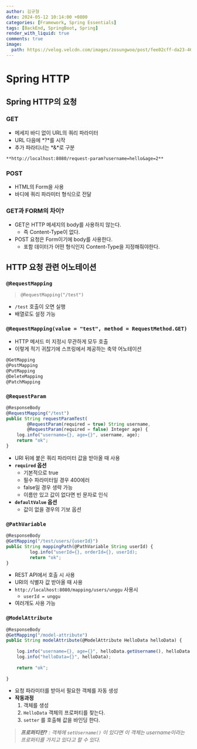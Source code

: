 ```yaml
---
author: 김규형
date: 2024-05-12 10:14:00 +0800
categories: [Framework, Spring Essentials]
tags: [BackEnd, SpringBoot, Spring]
render_with_liquid: true
comments: true
image: 
  path: https://velog.velcdn.com/images/zosungwoo/post/fee02cff-da23-4681-a387-8e810b67480c/image.jpg
---
```


# Spring HTTP

## Spring HTTP의 요청

### GET

- 메세지 바디 없이 URL의 쿼리 파라미터
- URL 다음에 *?*를 시작
- 추가 파라티너는 *&*로 구분

`**http://localhost:8080/request-param?username=hello&age=2**`

### POST

- HTML의 Form을 사용
- 바디에 쿼리 파라미터 형식으로 전달

### GET과 FORM의 차이?

- GET은 HTTP 메세지의 body를 사용하지 않는다.
    - 즉 Content-Type이 없다.
- POST 요청은 Form이기에 body를 사용한다.
    - 포함 데이터가 어떤 형식인지 Content-Type을 지정해줘야한다.

## HTTP 요청 관련 어노테이션

### `@RequestMapping`

> `@RequestMapping("/test")`
> 
- `/test` 호출이 오면 실행
- 배열로도 설정 가능

### `@RequestMapping(value = "test", method = RequestMethod.GET)`

- HTTP 메서드 미 지정시 무관하게 모두 호출
- 이렇게 적기 귀찮기에 스프링에서 제공하는 축약 어노테이션

```jsx
@GetMapping
@PostMapping
@PutMapping
@DeleteMapping
@PatchMapping
```

### `@RequestParam`

```jsx
@ResponseBody
@RequestMapping("/test")
public String requestParamTest(
        @RequestParam(required = true) String username,
        @RequestParam(required = false) Integer age) {
    log.info("username={}, age={}", username, age);
    return "ok";
}
```

- URI 뒤에 붙은 쿼리 파라미터 값을 받아올 때 사용
- **`required` 옵션**
    - 기본적으로 true
    - 필수 파라미터일 경우 400에러
    - false일 경우 생략 가능
    - 이름만 있고 값이 없다면 빈 문자로 인식
- **`defaultValue` 옵션**
    - 값이 없을 경우의 기보 옵션

### `@PathVariable`

```jsx
@ResponseBody
@GetMapping("/test/users/{userId}")
public String mappingPath(@PathVariable String userId) {
		 log.info("userId={}, orderId={}, userId);
		 return "ok";
}
```

- REST API에서 호출 시 사용
- URI의 식별자 값 받아올 때 사용
- `http://localhost:8080/mapping/users/unggu`  사용시
    - `userId = unggu`
- 여러개도 사용 가능

### `@ModelAttribute`

```jsx
@ResponseBody
@GetMapping("/model-attribute")
public String modelAttribute(@ModelAttribute HelloData helloData) {
    
    log.info("username={}, age={}", helloData.getUsername(), helloData.getAge());
    log.info("helloData={}", helloData);
 
    return "ok";
 
}
```

- 요청 파라미터를 받아서 필요한 객체를 자동 생성
- **작동과정**
    1. 객체를 생성
    2. `HelloData` 객체의 프로퍼티를 찾는다.
    3. `setter` 를 호출해 값을 바인딩 한다.

  

> ***프로퍼티란?** : 객체에 `setUsername()` 이 있다면 이 객체는 username이라는 프로퍼티를 가지고 있다고 할 수 있다.*
>
